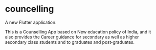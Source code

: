 # councelling

A new Flutter application.

This is a Counselling App based on New education policy of India, and it also
provides the Career guidance for secondary as well as higher secondary class
students and to graduates and post-graduates.
